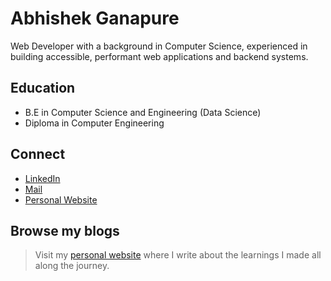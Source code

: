 # Abhishek Ganapure

Web Developer with a background in Computer Science, experienced in building accessible, performant web applications and backend systems.

## Education

- B.E in Computer Science and Engineering (Data Science)
- Diploma in Computer Engineering

## Connect

- [LinkedIn](https://www.linkedin.com/in/abhishek-ganapure/)
- [Mail](mailto:abhishekganapure22@gmail.com)
- [Personal Website](https://abhishekganapure.vercel.app/blogs)

## Browse my blogs

> Visit my [personal website](https://abhishekganapure.vercel.app) where I write about the learnings I made all along the journey.
